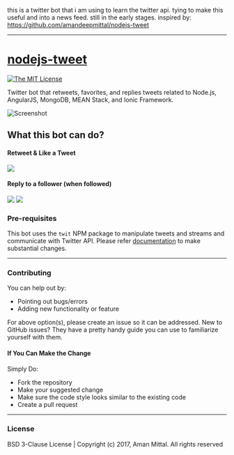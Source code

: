 this is a twitter bot that i am using to learn the twitter api.  tying to make this useful and into a news feed.  still in the early stages.
inspired by: https://github.com/amandeepmittal/nodejs-tweet



-----------------------------------------------------------------------------------------------------




# [nodejs-tweet](https://twitter.com/nodejstweets)

[![The MIT License](https://img.shields.io/badge/license-MIT-orange.svg?style=flat-square)](http://opensource.org/licenses/MIT)

Twitter bot that retweets, favorites, and replies tweets related to Node.js, AngularJS, MongoDB, MEAN Stack, and Ionic Framework.

![Screenshot](http://i.imgur.com/mpZWVJ9.png)

## What this bot can do?

#### Retweet & Like a Tweet

![](http://i.imgur.com/3y0cnoB.png)

#### Reply to a follower (when followed)

![](http://i.imgur.com/xcClkBm.png)
![](http://i.imgur.com/8adfDDw.png)

### Pre-requisites
This bot uses the `twit` NPM package to manipulate tweets and streams and communicate with Twitter API. Please refer [documentation](https://github.com/ttezel/twit) to make substantial changes.

---

### Contributing
You can help out by:

* Pointing out bugs/errors
* Adding new functionality or feature

For above option(s), please create an issue so it can be addressed. New to GitHub issues? They have a pretty handy guide you can use to familiarize yourself with them.

#### If You Can Make the Change

Simply Do:

* Fork the repository
* Make your suggested change
* Make sure the code style looks similar to the existing code
* Create a pull request

---

### License
BSD 3-Clause License | Copyright (c) 2017, Aman Mittal. All rights reserved
